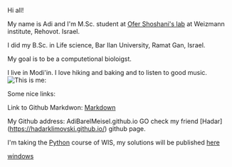 Hi all! 

My name is Adi and I'm M.Sc. student at [Ofer Shoshani's lab](https://www.weizmann.ac.il/Biomolecular_Sciences/Shoshani/home) at Weizmann institute, Rehovot. Israel. 

I did  my B.Sc. in Life science, Bar Ilan University, Ramat Gan, Israel.

My goal is to be a computetional bioloigst.

I live in Modi'in. 
I love hiking and baking and to listen to good music.
![This is me:](/15681F079.jpg)


Some nice links:

Link to Github Markdwon: [Markdown](https://github.github.com/gfm/)

My Github address: AdiBarelMeisel.github.io
GO check my friend [Hadar] (https://hadarklimovski.github.io/)  github page. 

I'm taking the [Python](https://github.com/szabgab/wis-python-course-2024-04?tab=readme-ov-file)  course of WIS, my solutions will be published [here](https://github.com/AdiBarelMeisel/AdiBarelMeisel.github.io/tree/main/Assignments/Day02)





[windows](/windows.md)


